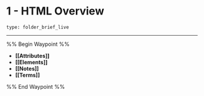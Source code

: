 # 1 - HTML Overview
 
```ccard
type: folder_brief_live
```
 
---

%% Begin Waypoint %%
- **[[Attributes]]**
- **[[Elements]]**
- **[[Notes]]**
- **[[Terms]]**

%% End Waypoint %%